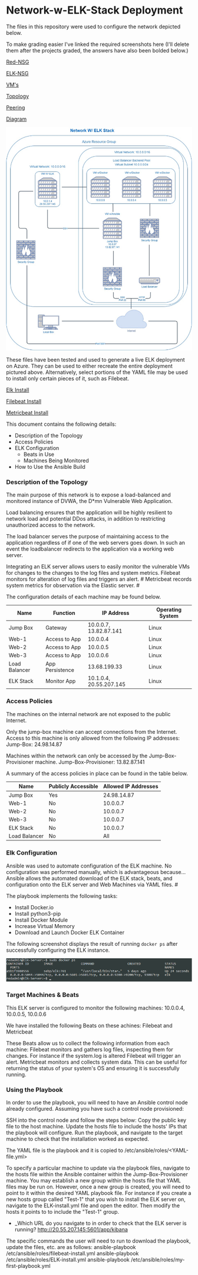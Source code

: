 # Network-w-ELK-Stack Deployment

The files in this repository were used to configure the network depicted below.

To make grading easier I've linked the required screenshots here (I'll delete them after the projects graded, the answers have also been bolded below.)
 
 [Red-NSG](https://github.com/danemd/Network-w-ELK-Stack/blob/screenshots/nsg_red.png)
 
 [ELK-NSG](https://github.com/danemd/Network-w-ELK-Stack/blob/screenshots/nsg_ELK.png)
 
 [VM's](https://github.com/danemd/Network-w-ELK-Stack/blob/screenshots/VMs.png)
 
 [Topology](https://github.com/danemd/Network-w-ELK-Stack/blob/screenshots/topology.png)
 
 [Peering](https://github.com/danemd/Network-w-ELK-Stack/blob/screenshots/red-ELK_peering.png)
 
[Diagram](Images/diagram_filename.png) 

![Network Diagram](https://github.com/danemd/Network-w-ELK-Stack/blob/Network-Diagram/Network%20W_%20ELK%20Stack%20(1).jpg)

These files have been tested and used to generate a live ELK deployment on Azure. They can be used to either recreate the entire deployment pictured above. Alternatively, select portions of the YAML file may be used to install only certain pieces of it, such as Filebeat.

  [Elk Install](https://github.com/danemd/Network-w-ELK-Stack/blob/YAML/ELK-Install.yml)
  
  [Filebeat Install](https://github.com/danemd/Network-w-ELK-Stack/blob/screenshots/filebeat-playbook.yml)
  
  [Metricbeat Install](https://github.com/danemd/Network-w-ELK-Stack/blob/screenshots/metricbeat-playbook.yml)

This document contains the following details:
- Description of the Topology
- Access Policies
- ELK Configuration
  - Beats in Use
  - Machines Being Monitored
- How to Use the Ansible Build

### Description of the Topology

The main purpose of this network is to expose a load-balanced and monitored instance of DVWA, the D*mn Vulnerable Web Application.

Load balancing ensures that the application will be highly resilient to network load and potential DDos attacks, in addition to restricting unauthorized access to the network.

The load balancer serves the purpose of maintaining access to the application regardless of if one of the web servers goes down. In such an event the loadbalancer redirects to the application via a working web server. 

Integrating an ELK server allows users to easily monitor the vulnerable VMs for changes to the changes to the log files and system metrics.
Filebeat monitors for alteration of log files and triggers an alert. #
Metricbeat records system metrics for observation via the Elastic server. #

The configuration details of each machine may be found below.

| Name     | Function | IP Address | Operating System |
|----------|----------|------------|------------------|
| Jump Box | Gateway  | 10.0.0.7, 13.82.87.141   | Linux            |
| Web-1    | Access to App   | 10.0.0.4   | Linux           |
| Web-2    | Access to App  | 10.0.0.5   | Linux            |
| Web-3    | Access to App  | 10.0.0.6   | Linux            |
| Load Balancer    | App Persistence      | 13.68.199.33 | Linux |
| ELK Stack| Monitor App   | 10.1.0.4, 20.55.207.145   | Linux            |

### Access Policies

The machines on the internal network are not exposed to the public Internet. 

Only the jump-box machine can accept connections from the Internet. Access to this machine is only allowed from the following IP addresses:
Jump-Box: 24.98.14.87

Machines within the network can only be accessed by the Jump-Box-Provisioner machine.
Jump-Box-Provisioner: 13.82.87.141

A summary of the access policies in place can be found in the table below.

| Name     | Publicly Accessible | Allowed IP Addresses |
|----------|---------------------|----------------------|
| Jump Box | Yes                  | 24.98.14.87         |
| Web-1    | No                  | 10.0.0.7             |
| Web-2    | No                  | 10.0.0.7             |
| Web-3    | No                  | 10.0.0.7             |
| ELK Stack| No                  | 10.0.0.7             |
| Load Balancer    | No                | All                 |

### Elk Configuration

Ansible was used to automate configuration of the ELK machine. No configuration was performed manually, which is advantageous because...
Ansible allows the automated download of the ELK stack, beats, and configuration onto the ELK server and Web Machines via YAML files. #

The playbook implements the following tasks:
- Install Docker.io
- Install python3-pip
- Install Docker Module
- Increase Virtual Memory
- Download and Launch Docker ELK Container

The following screenshot displays the result of running `docker ps` after successfully configuring the ELK instance.

![Docker ps](https://github.com/danemd/Network-w-ELK-Stack/blob/screenshots/elk_docker_ps.png)

### Target Machines & Beats
This ELK server is configured to monitor the following machines:
10.0.0.4, 10.0.0.5, 10.0.0.6

We have installed the following Beats on these achines:
Filebeat and Metricbeat

These Beats allow us to collect the following information from each machine:
Filebeat monitors and gathers log files, inspecting them for changes. For instance if the system.log is altered Filebeat will trigger an alert. 
Metricbeat monitors and collects system data. This can be useful for returning the status of your system's OS and ensuring it is successfully running. 

### Using the Playbook ###
In order to use the playbook, you will need to have an Ansible control node already configured. Assuming you have such a control node provisioned: 

SSH into the control node and follow the steps below:
Copy the public key file to the host machine.
Update the hosts file to include the hosts' IPs that the playbook will configure.
Run the playbook, and navigate to the target machine to check that the installation worked as expected.

The YAML file is the playbook and it is copied to /etc/ansible/roles/<YAML-file.yml>

To specify a particular machine to update via the playbook files, navigate to the hosts file within the Ansible container within the Jump-Box-Provisioner machine. You may establish a new group within the hosts file that YAML files may be run on. However, once a new group is created, you will need to point to it within the desired YAML playbook file. For instance if you create a new hosts group called "Test-1" that you wish to install the ELK server on, navigate to the ELK-install.yml file and open the editor. Then modify the hosts it points to to include the "Test-1" group.
- _Which URL do you navigate to in order to check that the ELK server is running?
http://20.55.207.145:5601/app/kibana

The specific commands the user will need to run to download the playbook, update the files, etc. are as follows: 
ansible-playbook /etc/ansible/roles/filebeat-install.yml 
ansible-playbook /etc/ansible/roles/ELK-install.yml 
ansible-playbook /etc/ansible/roles/my-first-playbook.yml
